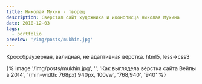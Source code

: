 ```yaml
---
title: Николай Мухин - творец
description: Сверстал сайт художника и иконописца Николая Мухина
date: 2010-12-03
tags:
  - portfolio
preview: '/img/posts/mukhin.jpg'
---
```


Кроссбраузерная, валидная, не адаптивная вёрстка. html5, less->css3

{% image '/img/posts/mukhin.jpg', '', 'Как выглядела вёрстка сайта Вейпы в 2014', '(min-width: 768px) 940px, 100vw', '768,940', '940' %}

